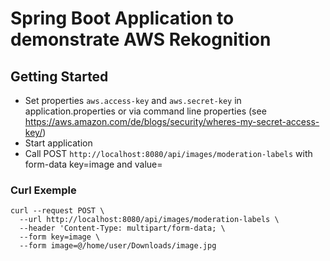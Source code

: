 # Spring Boot Application to demonstrate AWS Rekognition

## Getting Started

* Set properties `aws.access-key` and `aws.secret-key` in application.properties or via command line properties (see https://aws.amazon.com/de/blogs/security/wheres-my-secret-access-key/)
* Start application
* Call POST `http://localhost:8080/api/images/moderation-labels` with form-data key=image and value=<your image>

### Curl Exemple

```shell
curl --request POST \
  --url http://localhost:8080/api/images/moderation-labels \
  --header 'Content-Type: multipart/form-data; \
  --form key=image \
  --form image=@/home/user/Downloads/image.jpg
```